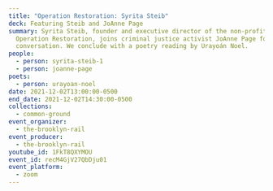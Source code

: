 ```yaml
---
title: "Operation Restoration: Syrita Steib"
deck: Featuring Steib and JoAnne Page
summary: Syrita Steib, founder and executive director of the non-profit
  Operation Restoration, joins criminal justice activist JoAnne Page for a
  conversation. We conclude with a poetry reading by Urayoán Noel.
people:
  - person: syrita-steib-1
  - person: joanne-page
poets:
  - person: urayoan-noel
date: 2021-12-02T13:00:00-0500
end_date: 2021-12-02T14:30:00-0500
collections:
  - common-ground
event_organizer:
  - the-brooklyn-rail
event_producer:
  - the-brooklyn-rail
youtube_id: 1FkT8QXYMOU
event_id: recM4GjV27QbDju01
event_platform:
  - zoom
---
```

